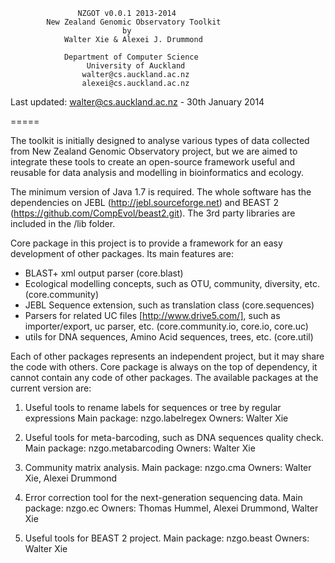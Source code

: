                    NZGOT v0.0.1 2013-2014
            New Zealand Genomic Observatory Toolkit
                             by
                Walter Xie & Alexei J. Drummond

                Department of Computer Science
                     University of Auckland
                    walter@cs.auckland.ac.nz
                    alexei@cs.auckland.ac.nz

Last updated: walter@cs.auckland.ac.nz - 30th January 2014


=====

The toolkit is initially designed to analyse various types of data collected from
New Zealand Genomic Observatory project, but we are aimed to integrate these tools
to create an open-source framework useful and reusable for data analysis and modelling
in bioinformatics and ecology.

The minimum version of Java 1.7 is required. The whole software has the dependencies
on JEBL (http://jebl.sourceforge.net) and BEAST 2 (https://github.com/CompEvol/beast2.git).
The 3rd party libraries are included in the /lib folder.

Core package in this project is to provide a framework for an easy development of other
packages. Its main features are:
* BLAST+ xml output parser (core.blast)
* Ecological modelling concepts, such as OTU, community, diversity, etc. (core.community)
* JEBL Sequence extension, such as translation class (core.sequences)
* Parsers for related UC files [http://www.drive5.com/], such as importer/export,
uc parser, etc. (core.community.io, core.io, core.uc)
* utils for DNA sequences, Amino Acid sequences, trees, etc. (core.util)

Each of other packages represents an independent project, but it may share the code with
others. Core package is always on the top of dependency, it cannot contain any code of
other packages.
The available packages at the current version are:

1) Useful tools to rename labels for sequences or tree by regular expressions
Main package: nzgo.labelregex
Owners: Walter Xie

2) Useful tools for meta-barcoding, such as DNA sequences quality check.
Main package: nzgo.metabarcoding
Owners: Walter Xie

3) Community matrix analysis.
Main package: nzgo.cma
Owners: Walter Xie, Alexei Drummond

4) Error correction tool for the next-generation sequencing data.
Main package: nzgo.ec
Owners: Thomas Hummel, Alexei Drummond, Walter Xie

5) Useful tools for BEAST 2 project.
Main package: nzgo.beast
Owners: Walter Xie







